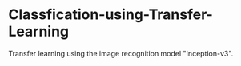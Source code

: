 # Classfication-using-Transfer-Learning
Transfer learning using the image recognition model "Inception-v3".

